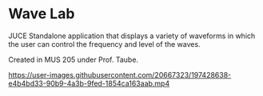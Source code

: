 # Wave Lab
JUCE Standalone application that displays a variety of waveforms in which the user can control the frequency and level of the waves.

Created in MUS 205 under Prof. Taube.


https://user-images.githubusercontent.com/20667323/197428638-e4b4bd33-90b9-4a3b-9fed-1854ca163aab.mp4

